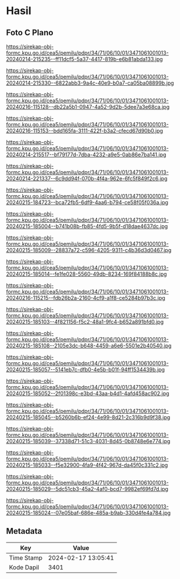 # Hasil

## Foto C Plano

https://sirekap-obj-formc.kpu.go.id/cea5/pemilu/pdpr/34/71/06/10/01/3471061001013-20240214-215235--ff11dcf5-5a37-4417-819b-e6b81abda133.jpg

https://sirekap-obj-formc.kpu.go.id/cea5/pemilu/pdpr/34/71/06/10/01/3471061001013-20240214-215330--6822abb3-9a4c-40e9-b0a7-ca05ba08899b.jpg

https://sirekap-obj-formc.kpu.go.id/cea5/pemilu/pdpr/34/71/06/10/01/3471061001013-20240216-115128--db22a5b1-0947-4a52-9d2b-5dee7a3e68ca.jpg

https://sirekap-obj-formc.kpu.go.id/cea5/pemilu/pdpr/34/71/06/10/01/3471061001013-20240216-115153--bdd165fa-3111-422f-b3a2-cfecd67d90b0.jpg

https://sirekap-obj-formc.kpu.go.id/cea5/pemilu/pdpr/34/71/06/10/01/3471061001013-20240214-215517--bf79177d-7dba-4232-a9e5-0ab86e7ba141.jpg

https://sirekap-obj-formc.kpu.go.id/cea5/pemilu/pdpr/34/71/06/10/01/3471061001013-20240214-221337--6c9dd94f-070b-4f4a-962e-6fc5f849f2c6.jpg

https://sirekap-obj-formc.kpu.go.id/cea5/pemilu/pdpr/34/71/06/10/01/3471061001013-20240215-184723--bca72fb5-6df9-4aa6-b794-ce58f05f036a.jpg

https://sirekap-obj-formc.kpu.go.id/cea5/pemilu/pdpr/34/71/06/10/01/3471061001013-20240215-185004--b741b08b-fb85-4fd5-9b5f-d18dae4637dc.jpg

https://sirekap-obj-formc.kpu.go.id/cea5/pemilu/pdpr/34/71/06/10/01/3471061001013-20240215-185009--28837a72-c596-4205-9311-c4b36d3d0467.jpg

https://sirekap-obj-formc.kpu.go.id/cea5/pemilu/pdpr/34/71/06/10/01/3471061001013-20240215-185014--fe1fe028-5560-49db-8234-169f84188b8c.jpg

https://sirekap-obj-formc.kpu.go.id/cea5/pemilu/pdpr/34/71/06/10/01/3471061001013-20240216-115215--fdb26b2a-2160-4cf9-a1f8-ce5284b97b3c.jpg

https://sirekap-obj-formc.kpu.go.id/cea5/pemilu/pdpr/34/71/06/10/01/3471061001013-20240215-185103--4f821156-f5c2-48a1-9fc4-b652a891bfd0.jpg

https://sirekap-obj-formc.kpu.go.id/cea5/pemilu/pdpr/34/71/06/10/01/3471061001013-20240215-185108--2105e3dc-b648-4459-a6e6-5501e2b40540.jpg

https://sirekap-obj-formc.kpu.go.id/cea5/pemilu/pdpr/34/71/06/10/01/3471061001013-20240215-185057--5141eb7c-dfb0-4e5b-b01f-94ff1534439b.jpg

https://sirekap-obj-formc.kpu.go.id/cea5/pemilu/pdpr/34/71/06/10/01/3471061001013-20240215-185052--2f01398c-e3bd-43aa-b4d1-4afd458ac902.jpg

https://sirekap-obj-formc.kpu.go.id/cea5/pemilu/pdpr/34/71/06/10/01/3471061001013-20240215-185045--b5260b6b-ef24-4e99-8d21-2c316b9d9f38.jpg

https://sirekap-obj-formc.kpu.go.id/cea5/pemilu/pdpr/34/71/06/10/01/3471061001013-20240215-185039--37338d71-51c3-4031-8d45-0b8748e6e774.jpg

https://sirekap-obj-formc.kpu.go.id/cea5/pemilu/pdpr/34/71/06/10/01/3471061001013-20240215-185033--f5e32900-4fa9-4f42-967d-da45f0c331c2.jpg

https://sirekap-obj-formc.kpu.go.id/cea5/pemilu/pdpr/34/71/06/10/01/3471061001013-20240215-185029--5dc51cb3-45a2-4af0-bcd7-9982ef69fd7d.jpg

https://sirekap-obj-formc.kpu.go.id/cea5/pemilu/pdpr/34/71/06/10/01/3471061001013-20240215-185024--07e05baf-686e-485a-b9ab-330d4fe4a784.jpg


## Metadata

| Key        | Value               |
| ---------- | ------------------- |
| Time Stamp | 2024-02-17 13:05:41 |
| Kode Dapil | 3401                |



